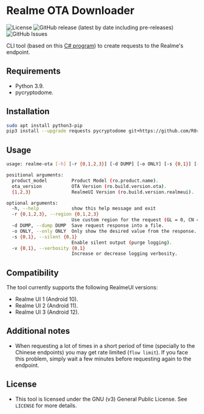 # Realme OTA Downloader
![License](https://img.shields.io/github/license/R0rt1z2/realme-ota)
![GitHub release (latest by date including pre-releases)](https://img.shields.io/github/v/release/R0rt1z2/realme-ota?include_prereleases)
![GitHub Issues](https://img.shields.io/github/issues-raw/R0rt1z2/realme-ota?color=red)

CLI tool (based on this [C# program](https://github.com/4j17h/realmeOTAUpdates)) to create requests to the Realme's endpoint.

## Requirements
* Python 3.9.
* pycryptodome.

## Installation
```bash
sudo apt install python3-pip
pip3 install --upgrade requests pycryptodome git+https://github.com/R0rt1z2/realme-ota
```

## Usage
```bash
usage: realme-ota [-h] [-r {0,1,2,3}] [-d DUMP] [-o ONLY] [-s {0,1}] [-v {0,1}] product_model ota_version {1,2,3}

positional arguments:
  product_model         Product Model (ro.product.name).
  ota_version           OTA Version (ro.build.version.ota).
  {1,2,3}               RealmeUI Version (ro.build.version.realmeui).

optional arguments:
  -h, --help            show this help message and exit
  -r {0,1,2,3}, --region {0,1,2,3}
                        Use custom region for the request (GL = 0, CN = 1, IN = 2, EU = 3).
  -d DUMP, --dump DUMP  Save request response into a file.
  -o ONLY, --only ONLY  Only show the desired value from the response.
  -s {0,1}, --silent {0,1}
                        Enable silent output (purge logging).
  -v {0,1}, --verbosity {0,1}
                        Increase or decrease logging verbosity.
```

## Compatibility
The tool currently supports the following RealmeUI versions:
* Realme UI 1 (Android 10).
* Realme UI 2 (Android 11).
* Realme UI 3 (Android 12).

## Additional notes
* When requesting a lot of times in a short period of time (specially to the Chinese endpoints) you may get rate limited (`flow limit`). If you face this problem, simply wait a few minutes before requesting again to the endpoint.

## License
* This tool is licensed under the GNU (v3) General Public License. See `LICENSE` for more details.

